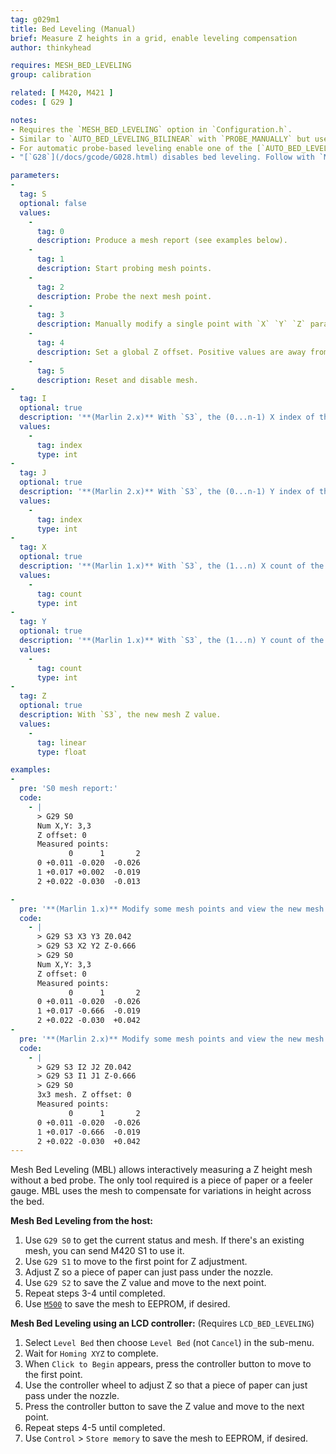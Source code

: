 ```yaml
---
tag: g029m1
title: Bed Leveling (Manual)
brief: Measure Z heights in a grid, enable leveling compensation
author: thinkyhead

requires: MESH_BED_LEVELING
group: calibration

related: [ M420, M421 ]
codes: [ G29 ]

notes:
- Requires the `MESH_BED_LEVELING` option in `Configuration.h`.
- Similar to `AUTO_BED_LEVELING_BILINEAR` with `PROBE_MANUALLY` but uses less SRAM.
- For automatic probe-based leveling enable one of the [`AUTO_BED_LEVELING_*`](/docs/configuration/configuration.html#bed-leveling) options instead.
- "[`G28`](/docs/gcode/G028.html) disables bed leveling. Follow with `M420 S` to turn leveling on, or use `RESTORE_LEVELING_AFTER_G28` to automatically keep leveling on after [`G28`](/docs/gcode/G028.html)."

parameters:
-
  tag: S
  optional: false
  values:
    -
      tag: 0
      description: Produce a mesh report (see examples below).
    -
      tag: 1
      description: Start probing mesh points.
    -
      tag: 2
      description: Probe the next mesh point.
    -
      tag: 3
      description: Manually modify a single point with `X` `Y` `Z` parameters. (See also [`M421`](/docs/gcode/M421.html).)
    -
      tag: 4
      description: Set a global Z offset. Positive values are away from the bed; negative values are closer.
    -
      tag: 5
      description: Reset and disable mesh.
-
  tag: I
  optional: true
  description: '**(Marlin 2.x)** With `S3`, the (0...n-1) X index of the mesh value to modify.'
  values:
    -
      tag: index
      type: int
-
  tag: J
  optional: true
  description: '**(Marlin 2.x)** With `S3`, the (0...n-1) Y index of the mesh value to modify.'
  values:
    -
      tag: index
      type: int
-
  tag: X
  optional: true
  description: '**(Marlin 1.x)** With `S3`, the (1...n) X count of the mesh value to modify.'
  values:
    -
      tag: count
      type: int
-
  tag: Y
  optional: true
  description: '**(Marlin 1.x)** With `S3`, the (1...n) Y count of the mesh value to modify.'
  values:
    -
      tag: count
      type: int
-
  tag: Z
  optional: true
  description: With `S3`, the new mesh Z value.
  values:
    -
      tag: linear
      type: float

examples:
-
  pre: 'S0 mesh report:'
  code:
    - |
      > G29 S0
      Num X,Y: 3,3
      Z offset: 0
      Measured points:
             0      1       2
      0 +0.011 -0.020  -0.026
      1 +0.017 +0.002  -0.019
      2 +0.022 -0.030  -0.013

-
  pre: '**(Marlin 1.x)** Modify some mesh points and view the new mesh:'
  code:
    - |
      > G29 S3 X3 Y3 Z0.042
      > G29 S3 X2 Y2 Z-0.666
      > G29 S0
      Num X,Y: 3,3
      Z offset: 0
      Measured points:
             0      1       2
      0 +0.011 -0.020  -0.026
      1 +0.017 -0.666  -0.019
      2 +0.022 -0.030  +0.042
-
  pre: '**(Marlin 2.x)** Modify some mesh points and view the new mesh:'
  code:
    - |
      > G29 S3 I2 J2 Z0.042
      > G29 S3 I1 J1 Z-0.666
      > G29 S0
      3x3 mesh. Z offset: 0
      Measured points:
             0      1       2
      0 +0.011 -0.020  -0.026
      1 +0.017 -0.666  -0.019
      2 +0.022 -0.030  +0.042
---
```


Mesh Bed Leveling (MBL) allows interactively measuring a Z height mesh without a bed probe. The only tool required is a piece of paper or a feeler gauge. MBL uses the mesh to compensate for variations in height across the bed.

**Mesh Bed Leveling from the host:**

1. Use `G29 S0` to get the current status and mesh. If there's an existing mesh, you can send M420 S1 to use it.
2. Use `G29 S1` to move to the first point for Z adjustment.
3. Adjust Z so a piece of paper can just pass under the nozzle.
4. Use `G29 S2` to save the Z value and move to the next point.
5. Repeat steps 3-4 until completed.
6. Use [`M500`](/docs/gcode/M500.html) to save the mesh to EEPROM, if desired.

**Mesh Bed Leveling using an LCD controller:** (Requires `LCD_BED_LEVELING`)

1. Select `Level Bed` then choose `Level Bed` (not `Cancel`) in the sub-menu.
2. Wait for `Homing XYZ` to complete.
3. When `Click to Begin` appears, press the controller button to move to the first point.
4. Use the controller wheel to adjust Z so that a piece of paper can just pass under the nozzle.
5. Press the controller button to save the Z value and move to the next point.
6. Repeat steps 4-5 until completed.
7. Use `Control` > `Store memory` to save the mesh to EEPROM, if desired.
